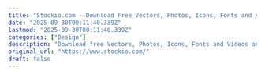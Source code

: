 ```yaml
---
title: "Stockio.com - Download Free Vectors, Photos, Icons, Fonts and Videos"
date: "2025-09-30T00:11:40.339Z"
lastmod: "2025-09-30T00:11:40.339Z"
categories: ["Design"]
description: "Download free Vectors, Photos, Icons, Fonts and Videos and more. We're constantly expanding our content with exclusive Stockio.com files"
original_url: "https://www.stockio.com/"
draft: false
---
```

